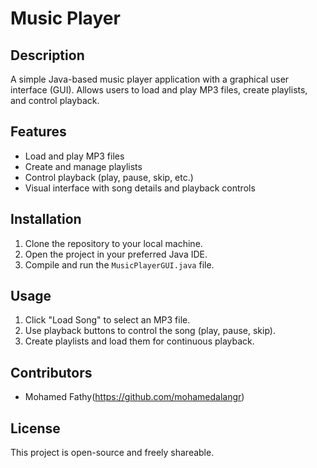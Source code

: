 # Music Player

## Description
A simple Java-based music player application with a graphical user interface (GUI). Allows users to load and play MP3 files, create playlists, and control playback.

## Features
- Load and play MP3 files
- Create and manage playlists
- Control playback (play, pause, skip, etc.)
- Visual interface with song details and playback controls

## Installation
1. Clone the repository to your local machine.
2. Open the project in your preferred Java IDE.
3. Compile and run the `MusicPlayerGUI.java` file.

## Usage
1. Click "Load Song" to select an MP3 file.
2. Use playback buttons to control the song (play, pause, skip).
3. Create playlists and load them for continuous playback.

## Contributors
- Mohamed Fathy(https://github.com/mohamedalangr)

## License
This project is open-source and freely shareable.
